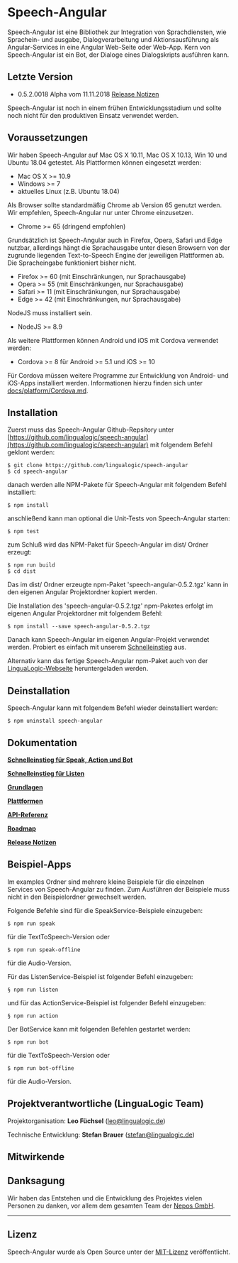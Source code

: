# Speech-Angular

Speech-Angular ist eine Bibliothek zur Integration von Sprachdiensten, wie Sprachein- und ausgabe, Dialogverarbeitung und Aktionsausführung als Angular-Services in eine Angular Web-Seite oder Web-App. Kern von Speech-Angular ist ein Bot, der Dialoge eines Dialogskripts ausführen kann.


## Letzte Version

* 0.5.2.0018 Alpha vom 11.11.2018 [Release Notizen](./CHANGELOG.md)

Speech-Angular ist noch in einem frühen Entwicklungsstadium und sollte noch nicht für den produktiven Einsatz verwendet werden.


## Voraussetzungen

Wir haben Speech-Angular auf Mac OS X 10.11, Mac OS X 10.13, Win 10 und Ubuntu 18.04 getestet. Als Plattformen können eingesetzt werden:

* Mac OS X >= 10.9
* Windows >= 7
* aktuelles Linux (z.B. Ubuntu 18.04)

Als Browser sollte standardmäßig Chrome ab Version 65 genutzt werden. Wir empfehlen, Speech-Angular nur unter Chrome einzusetzen.

* Chrome >= 65 (dringend empfohlen)

Grundsätzlich ist Speech-Angular auch in Firefox, Opera, Safari und Edge nutzbar, allerdings hängt die Sprachausgabe unter diesen Browsern von der zugrunde liegenden Text-to-Speech Engine der jeweiligen Plattformen ab. Die Spracheingabe funktioniert bisher nicht.

* Firefox >= 60 (mit Einschränkungen, nur Sprachausgabe)
* Opera >= 55 (mit Einschränkungen, nur Sprachausgabe)
* Safari >= 11 (mit Einschränkungen, nur Sprachausgabe)
* Edge >= 42 (mit Einschränkungen, nur Sprachausgabe)

NodeJS muss installiert sein.

* NodeJS >= 8.9

Als weitere Plattformen können Android und iOS mit Cordova verwendet werden:

* Cordova >= 8 für Android  >= 5.1 und iOS >= 10

Für Cordova müssen weitere Programme zur Entwicklung von Android- und iOS-Apps installiert werden.
Informationen hierzu finden sich unter [docs/platform/Cordova.md](./docs/platform/Cordova.md).


## Installation

Zuerst muss das Speech-Angular Github-Repsitory unter [https://github.com/lingualogic/speech-angular](https://github.com/lingualogic/speech-angular) mit folgendem Befehl geklont werden:

    $ git clone https://github.com/lingualogic/speech-angular
    $ cd speech-angular

danach werden alle NPM-Pakete für Speech-Angular mit folgendem Befehl installiert:

    $ npm install

anschließend kann man optional die Unit-Tests von Speech-Angular starten:

    $ npm test

zum Schluß wird das NPM-Paket für Speech-Angular im dist/ Ordner erzeugt:

    $ npm run build
    $ cd dist

Das im dist/ Ordner erzeugte npm-Paket 'speech-angular-0.5.2.tgz' kann in den eigenen Angular Projektordner kopiert werden.

Die Installation des 'speech-angular-0.5.2.tgz' npm-Paketes erfolgt im eigenen Angular Projektordner mit folgendem Befehl:

    $ npm install --save speech-angular-0.5.2.tgz

Danach kann Speech-Angular im eigenen Angular-Projekt verwendet werden. Probiert es einfach mit unserem [Schnelleinstieg](./docs/QuickStart.md) aus.

Alternativ kann das fertige Speech-Angular npm-Paket auch von der [LinguaLogic-Webseite](https://lingualogic.de) heruntergeladen werden.


## Deinstallation

Speech-Angular kann mit folgendem Befehl wieder deinstalliert werden:

    $ npm uninstall speech-angular


## Dokumentation

[**Schnelleinstieg für Speak, Action und Bot**](./docs/QuickStart.md)

[**Schnelleinstieg für Listen**](./docs/QuickStart-Listen.md)

[**Grundlagen**](./docs/design/README.md)

[**Plattformen**](./docs/platform/README.md)

[**API-Referenz**](https://lingualogic.de/speech-angular/docs/latest/api)

[**Roadmap**](./docs/roadmap/Roadmap-2018.md)

[**Release Notizen**](./CHANGELOG.md)


## Beispiel-Apps

Im examples Ordner sind mehrere kleine Beispiele für die einzelnen Services von Speech-Angular zu finden.
Zum Ausführen der Beispiele muss nicht in den Beispielordner gewechselt werden.

Folgende Befehle sind für die SpeakService-Beispiele einzugeben:

    $ npm run speak

für die TextToSpeech-Version oder

    $ npm run speak-offline

für die Audio-Version.

Für das ListenService-Beispiel ist folgender Befehl einzugeben:

    § npm run listen

und für das ActionService-Beispiel ist folgender Befehl einzugeben:

    § npm run action

Der BotService kann mit folgenden Befehlen gestartet werden:

    $ npm run bot

für die TextToSpeech-Version oder

    $ npm run bot-offline

für die Audio-Version.


## Projektverantwortliche (LinguaLogic Team)

Projektorganisation: **Leo Füchsel** (leo@lingualogic.de)

Technische Entwicklung: **Stefan Brauer** (stefan@lingualogic.de)


## Mitwirkende


## Danksagung

Wir haben das Entstehen und die Entwicklung des Projektes vielen Personen zu danken, vor allem dem gesamten Team der [Nepos GmbH](https://nepos.de).

-------------------

## Lizenz

Speech-Angular wurde als Open Source unter der [MIT-Lizenz](./docs/LICENSE.md) veröffentlicht.
